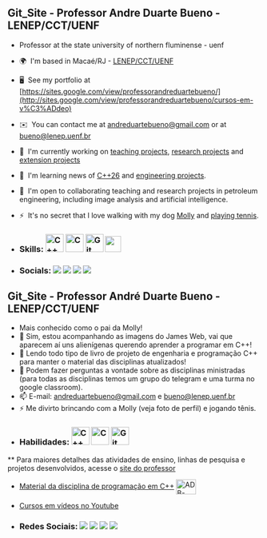 ## Git_Site - Professor Andre Duarte Bueno  - LENEP/CCT/UENF 
* Professor at the state university of northern fluminense - uenf
*   🌍  I'm based in Macaé/RJ - [LENEP/CCT/UENF](https://www.google.com.br/maps/place/LENEP+-+Laborat%C3%B3rio+de+Engenharia+e+Explora%C3%A7%C3%A3o+de+Petr%C3%B3leo/@-22.4054915,-41.862721,17z/data=!3m1!4b1!4m6!3m5!1s0x96346cd647807f:0x9b433b7643f1a958!8m2!3d-22.4054965!4d-41.8605323!16s%2Fg%2F11b7rxg4vv)
*   🖥️  See my portfolio at [https://sites.google.com/view/professorandreduartebueno/](http://sites.google.com/view/professorandreduartebueno/cursos-em-v%C3%ADdeo)
*   ✉️  You can contact me at [andreduartebueno@gmail.com](mailto:andreduartebueno@gmail.com) or at [bueno@lenep.uenf.br](mailto:bueno@lenep.uenf.br)
*   🚀  I'm currently working on [teaching projects](https://sites.google.com/view/professorandreduartebueno/ensino),  [research projects](http://https://github.com/ldsc) and [extension projects](https://sites.google.com/view/professorandreduartebueno/extens%C3%A3o)
*   🧠  I'm learning news of [C++26](https://isocpp.org/) and [engineering projects](https://sites.google.com/view/professorandreduartebueno/ensino/introdu%C3%A7%C3%A3o-ao-projeto-de-engenharia).
*   🤝  I'm open to collaborating teaching and research projects in petroleum engineering, including image analysis and artificial intelligence.
*   ⚡  It's no secret that I love walking with my dog [Molly](https://sites.google.com/view/aplicativo-atcs/a-atcs/dicas-da-molly) and [playing tennis](https://sites.google.com/view/aplicativo-atcs).

* ### Skills: <a href="https://sites.google.com/view/professorandreduartebueno/ensino/prog-orientada-objeto-c" target="_blank" rel="noreferrer"><img src="https://raw.githubusercontent.com/danielcranney/readme-generator/main/public/icons/skills/cplusplus-colored.svg" width="36" height="36" alt="C++" /></a> <a href="https://sites.google.com/view/professorandreduartebueno/ensino/fundamentos-de-c" target="_blank" rel="noreferrer"><img src="https://raw.githubusercontent.com/danielcranney/readme-generator/main/public/icons/skills/c-colored.svg" width="36" height="36" alt="C" /></a> <a href="https://github.com/ldsc" target="_blank" rel="noreferrer"><img src="https://raw.githubusercontent.com/danielcranney/readme-generator/main/public/icons/skills/git-colored.svg" width="36" height="36" alt="Git" /></a> <a href="https://www.github.com/andreduartebueno" target="_blank" rel="noreferrer"><img src="https://raw.githubusercontent.com/danielcranney/readme-generator/main/public/icons/socials/github.svg" width="32" height="32" /></a>

* ### Socials:   <a href="https://www.youtube.com/@andreduartebueno/about" target="_blank"><img src="https://img.shields.io/badge/YouTube-FF0000?style=for-the-badge&logo=youtube&logoColor=white" target="_blank"></a>   <a href="https://instagram.com/andreduartebueno" target="_blank"><img src="https://img.shields.io/badge/-Instagram-%23E4405F?style=for-the-badge&logo=instagram&logoColor=white" target="_blank"></a>   <a href = "mailto:andreduartebueno@gmail.com"><img src="https://img.shields.io/badge/-Gmail-%23333?style=for-the-badge&logo=gmail&logoColor=white" target="_blank"></a> <a href="https://www.linkedin.com/in/andre-duarte-bueno-a685b134/" target="_blank"><img src="https://img.shields.io/badge/-LinkedIn-%230077B5?style=for-the-badge&logo=linkedin&logoColor=white" target="_blank"></a> 
</p>


## Git_Site - Professor André Duarte Bueno - LENEP/CCT/UENF
- Mais conhecido como o pai da Molly!
- 🔭 Sim, estou acompanhando as imagens do James Web, vai que aparecem aí uns alienígenas querendo aprender a programar em C++!
- 🌱 Lendo todo tipo de livro de projeto de engenharia e programação C++ para manter o material das disciplinas atualizados!
- 💬 Podem fazer perguntas a vontade sobre as disciplinas ministradas (para todas as disciplinas temos um grupo do telegram e uma turma no google classroom).
- 📫 E-mail: andreduartebueno@gmail.com e bueno@lenep.uenf.br
- ⚡ Me divirto brincando com a Molly (veja foto de perfil) e jogando tênis.
* ### Habilidades:  <a href="https://sites.google.com/view/professorandreduartebueno/ensino/prog-orientada-objeto-c" target="_blank" rel="noreferrer"><img src="https://raw.githubusercontent.com/danielcranney/readme-generator/main/public/icons/skills/cplusplus-colored.svg" width="36" height="36" alt="C++" /></a>  <a href="https://sites.google.com/view/professorandreduartebueno/ensino/fundamentos-de-c" target="_blank" rel="noreferrer"><img src="https://raw.githubusercontent.com/danielcranney/readme-generator/main/public/icons/skills/c-colored.svg" width="36" height="36" alt="C" /></a>  <a href="https://github.com/ldsc" target="_blank" rel="noreferrer"><img src="https://raw.githubusercontent.com/danielcranney/readme-generator/main/public/icons/skills/git-colored.svg" width="36" height="36" alt="Git" /></a> 
** Para maiores detalhes das atividades de ensino, linhas de pesquisa e projetos desenvolvidos, acesse o [site do professor](https://sites.google.com/view/professorandreduartebueno)
* <a href="https://sites.google.com/view/professorandreduartebueno/ensino/prog-orientada-objeto-c">Material da disciplina de programação em C++</a> <img align="center" alt="ADB-C++" height="30" width="40" src="https://upload.wikimedia.org/wikipedia/commons/thumb/1/18/ISO_C%2B%2B_Logo.svg/612px-ISO_C%2B%2B_Logo.svg.png"> 
* <a href="https://sites.google.com/view/professorandreduartebueno/cursos-em-v%C3%ADdeo">Cursos em vídeos no Youtube</a>

* ### Redes Sociais:  <a href="https://www.youtube.com/@andreduartebueno/about" target="_blank"><img src="https://img.shields.io/badge/YouTube-FF0000?style=for-the-badge&logo=youtube&logoColor=white" target="_blank"></a>   <a href="https://instagram.com/andreduartebueno" target="_blank"><img src="https://img.shields.io/badge/-Instagram-%23E4405F?style=for-the-badge&logo=instagram&logoColor=white" target="_blank"></a>  <a href = "mailto:andreduartebueno@gmail.com"><img src="https://img.shields.io/badge/-Gmail-%23333?style=for-the-badge&logo=gmail&logoColor=white" target="_blank"></a> <a href="https://www.linkedin.com/in/andre-duarte-bueno-a685b134/" target="_blank"><img src="https://img.shields.io/badge/-LinkedIn-%230077B5?style=for-the-badge&logo=linkedin&logoColor=white" target="_blank"></a> 


